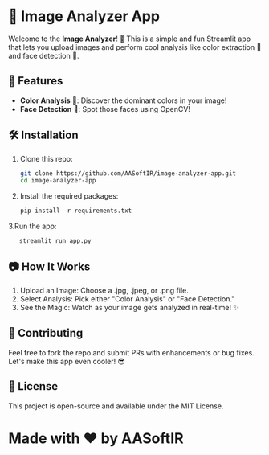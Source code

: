 # 📸 Image Analyzer App

Welcome to the **Image Analyzer**! 🎉 This is a simple and fun Streamlit app that lets you upload images and perform cool analysis like color extraction 🎨 and face detection 👤.

## 🚀 Features

- **Color Analysis** 🎨: Discover the dominant colors in your image!
- **Face Detection** 👤: Spot those faces using OpenCV!

## 🛠️ Installation

1. Clone this repo:
   ```bash
   git clone https://github.com/AASoftIR/image-analyzer-app.git
   cd image-analyzer-app
   ```
2. Install the required packages:
   ```python
   pip install -r requirements.txt
   ```
 3.Run the app:
   ```python
      streamlit run app.py
   ```
## 📷 How It Works
1. Upload an Image: Choose a .jpg, .jpeg, or .png file.
2. Select Analysis: Pick either "Color Analysis" or "Face Detection."
3. See the Magic: Watch as your image gets analyzed in real-time! ✨

## 🤝 Contributing
Feel free to fork the repo and submit PRs with enhancements or bug fixes. Let's make this app even cooler! 😎

## 📄 License
This project is open-source and available under the MIT License.

# Made with ❤️ by AASoftIR
